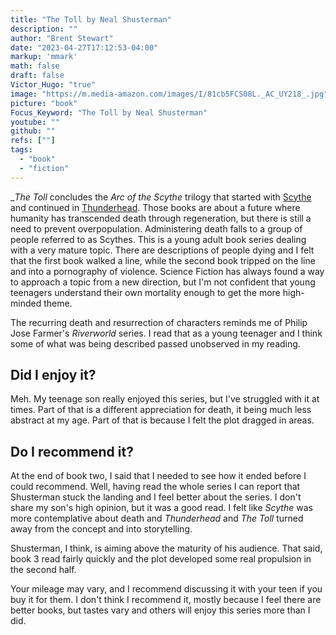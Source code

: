 ```yaml
---
title: "The Toll by Neal Shusterman"
description: ""
author: "Brent Stewart"
date: "2023-04-27T17:12:53-04:00"
markup: 'mmark'
math: false
draft: false
Victor_Hugo: "true"
image: "https://m.media-amazon.com/images/I/81cb5FCS08L._AC_UY218_.jpg"
picture: "book"
Focus_Keyword: "The Toll by Neal Shusterman"
youtube: ""
github: ""
refs: [""]
tags:
  - "book"
  - "fiction"
---
```


__The Toll_ concludes the _Arc of the Scythe_ trilogy that started with [Scythe](/230316_scythe_by_neal_shusterman) and continued in [Thunderhead](/230408_thunderhead_by_neal_shusterman/).  Those books are about a future where humanity has transcended death through regeneration, but there is still a need to prevent overpopulation.  Administering death falls to a group of people referred to as Scythes.  This is a young adult book series dealing with a very mature topic.  There are descriptions of people dying and I felt that the first book walked a line, while the second book tripped on the line and into a pornography of violence.  Science Fiction has always found a way to approach a topic from a new direction, but I'm not confident that young teenagers understand their own mortality enough to get the more high-minded theme.

The recurring death and resurrection of characters reminds me of Philip Jose Farmer's _Riverworld_ series.  I read that as a young teenager and I think some of what was being described passed unobserved in my reading.

## Did I enjoy it?
Meh.  My teenage son really enjoyed this series, but I've struggled with it at times.  Part of that is a different appreciation for death, it being much less abstract at my age.  Part of that is because I felt the plot dragged in areas.  

## Do I recommend it?

At the end of book two, I said that I needed to see how it ended before I could recommend.  Well, having read the whole series I can report that Shusterman stuck the landing and I feel better about the series.  I don't share my son's high opinion, but it was a good read.  I felt like _Scythe_ was more contemplative about death and _Thunderhead_ and _The Toll_ turned away from the concept and into storytelling.

Shusterman, I think, is aiming above the maturity of his audience.  That said, book 3 read fairly quickly and the plot developed some real propulsion in the second half.

Your mileage may vary, and I recommend discussing it with your teen if you buy it for them.  I don't think I recommend it, mostly because I feel there are better books, but tastes vary and others will enjoy this series more than I did.